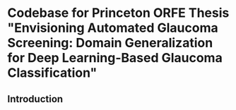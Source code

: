 # Codebase for Princeton ORFE Thesis "Envisioning Automated Glaucoma Screening: Domain Generalization for Deep Learning-Based Glaucoma Classification"

## Introduction
